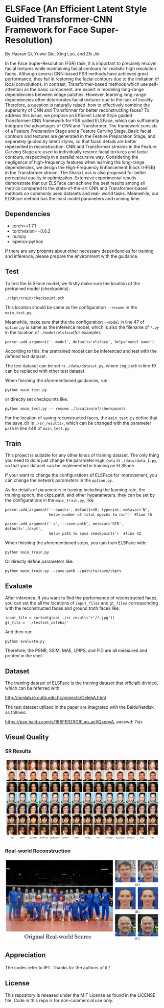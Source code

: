 # ELSFace (An Efficient Latent Style Guided Transformer-CNN Framework for Face Super-Resolution)
By Haoran Qi, Yuwei Qiu, Xing Luo, and Zhi Jin

In the Face Super-Resolution (FSR) task, it is important to precisely recover facial textures while maintaining facial contours for realistic high resolution faces. Although several CNN-based FSR methods have achieved great performance, they fail in restoring the facial contours due to the limitation of local convolutions. In contrast, Transformer-based methods which use self-attention as the basic component, are expert in modeling long-range dependencies between image patches. However, learning long-range dependencies often deteriorates facial textures due to the lack of locality. Therefore, a question is naturally raised: how to effectively combine the superiority of CNN and Transformer for better reconstructing faces? To address this issue, we propose an Efficient Latent Style guided Transformer-CNN framework for FSR called ELSFace, which can sufficiently integrate the advantages of CNN and Transformer. The framework consists of a Feature Preparation Stage and a Feature Carving Stage. Basic facial contours and textures are generated in the Feature Preparation Stage, and separately guided by latent styles, so that facial details are better repesented in reconstruction. CNN and Transformer streams in the Feature Carving Stage are used to individually restore facial textures and facial contours, respectively in a parallel recursive way. Considering the negligence of high-frequency features when learning the long-range dependencies, we design the High-Frequency Enhancement Block (HFEB) in the Transformer stream. The Sharp Loss is also proposed for better perceptual quality in optimization. Extensive experimental results demonstrate that our ELSFace can achieve the best results among all metrics compared to the state-of-the-art CNN and Transformer-based methods on commonly used datasets and real- world tasks. Meanwhile, our ELSFace method has the least model parameters and running time.


## Dependencies 
* torch==1.7.1
* torchvision==0.8.2
* numpy
* opencv-python

If there are any propmts about other necessary dependencies for training and inference, please prepare the environment with the guidance.

## Test
To test the ELSFace model, we firstly make sure the location of the pretrained model (checkpoints):
```
./ckpt/train/checkpoint.pth
```
This location should be same as the configuration ``--resume`` in the ``main_test.py``.

Meanwhile, make sure that the the configuration ``--model`` in line 47 of ``option.py`` is same as the inference model, which is also the filename of ``*.py`` in the location of ``./model/elsface``(for example). 
```
parser.add_argument('--model', default='elsface', help='model name')
```
According to this, the pretrained model can be inferenced and test with the defined test dataset.

The test dataset can be set in ``./data/dataset.py``, where ``img_path`` in line 19 can be replaced with other test dataset.

When finishing the aforementioned guidances, run:
```
python main_test.py
```
or directly set checkpoints like:
```
python main_test.py -- resume ./location/of/checkpoints
```
For the location of saving reconstructed faces, the ``main_test.py`` define that the save_dir is ``./sr_results/``, which can be changed with the parameter ``path`` in line 448 of ``main_test.py``.


## Train
This project is suitable for any other kinds of training dataset. The only thing you need to do is just change the parameter ``High_Data`` in ``./data/data_1.py``, so that your dataset can be implemented in training on ELSFace.

If your want to change the configurations of ELSFace for improvement, you can change the network parameters in the ``option.py``.

As for details of parameters in training including the learning rate, the training epoch, the ckpt_path, and other hyparameters, they can be set by the configurations in the ``main_train.py``, like:
```
parser.add_argument('--epochs', default=40, type=int, metavar='N',
                    help='number of total epochs to run')  #line 46
```
```
parser.add_argument('-s','--save-path', metavar='DIR', default='./ckpt',
                    help='path to save checkpoints')  #line 42
```
When finishing the aforementioned steps, you can train ELSFace with:
```
python main_train.py
```
Or directly define parameters like:
```
python main_train.py --save-path ./path/to/save/ckpts
```
## Evaluate
After inference, if you want to find the performance of reconstructed faces, you can set the all the locations of ``input_files`` and ``gt_files`` corresponding with the reconstructed faces and ground truth faces like:
```
input_file = sorted(glob('./sr_results'+'/*.jpg'))
gt_file = './testset_celeba/'
```
And then run:
```
python evaluate.py
```
Therefore, the PSNR, SSIM, MAE, LPIPS, and FID are all measured and printed in the shell.

## Dataset
The training dataset of ELSFace is the training dataset that officiallt divided, which can be referred with:

http://mmlab.ie.cuhk.edu.hk/projects/CelebA.html

The test dataset utilized in the paper are integrated with the BaiduNetdisk as follows:

https://pan.baidu.com/s/188FERZKG8Lap_avXQsepyA, passwd: 7xjx

## Visual Quality
### SR Results
![image text](https://github.com/9Zage666/ELSFace/blob/main/results/Visual_SR.png)
### Real-world Reconstruction
![image text](https://github.com/9Zage666/ELSFace/blob/main/results/Visual_Real.png)

## Appreciation
The codes refer to IPT. Thanks for the authors of it！

## License
This repository is released under the MIT License as found in the LICENSE file. Code in this repo is for non-commercial use only.
